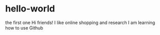 # hello-world
the first one
Hi friends!
I like online shopping and research
I am learning how to use Github

